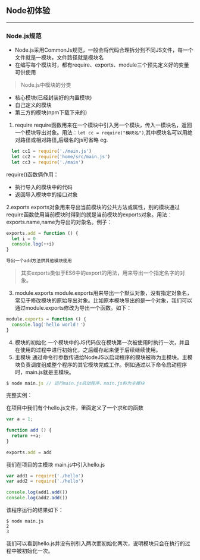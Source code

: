 ## Node初体验
---
### Node.js规范
- Node.js采用CommonJs规范，一般会将代码合理拆分到不同JS文件，每一个文件就是一模块，文件路径就是模块名
- 在编写每个模块时，都有require、exports、module三个预先定义好的变量可供使用
> Node.js中模块的分类
- 核心模块(已经封装好的内置模块)
- 自己定义的模块
- 第三方的模块(npm下载下来的)
1. require
require函数用来在一个模块中引入另一个模块，传入一模块名，返回一个模块导出对象。用法：```let cc = require("模块名")```,其中模块名可以用绝对路径或相对路径,后缀名的js可省略
eg.
```js
  let cc1 = require('./main.js')
  let cc2 = require('home/src/main.js')
  let cc3 = require('./main')
```
require()函数俩作用：
- 执行导入的模块中的代码
- 返回导入模块中的接口对象

2.exports
exports对象用来导出当前模块的公共方法或属性，别的模块通过require函数使用当前模块时得到的就是当前模块的exports对象。用法：exports.name,name为导出的对象名。例子：
```js
exports.add = function () {
  let i = 0
  console.log(++i)
}
​
导出一个add方法供其他模块使用
```
> 其实exports类似于ES6中的export的用法，用来导出一个指定名字的对象。
3. module.exports
module.exports用来导出一个默认对象，没有指定对象名，常见于修改模块的原始导出对象。比如原本模块导出的是一个对象，我们可以通过module.exports修改为导出一个函数。如下：
```js
module.exports = function () {
  console.log('hello world！')
}
```
4. 模块的初始化
一个模块中的JS代码仅在模块第一次被使用时执行一次，并且在使用的过程中进行初始化，之后缓存起来便于后续继续使用。
5. 主模块
通过命令行参数传递给NodeJS以启动程序的模块被称为主模块。主模块负责调度组成整个程序的其它模块完成工作。例如通过以下命令启动程序时，main.js就是主模块。
```js
$ node main.js // 运行main.js启动程序，main.js称为主模块
```
完整实例：

在项目中我们有个hello.js文件，里面定义了一个求和的函数
```js
var a = 1;
​
function add () {
  return ++a;
}
​
exports.add = add
```

我们在项目的主模块 main.js中引入hello.js
```js
var add1 = require('./hello')
var add2 = require('./hello')
​
console.log(add1.add())
console.log(add2.add())
```
该程序运行的结果如下：
```node
$ node main.js
2
3
```
我们可以看到hello.js并没有别引入两次而初始化两次，说明模块只会在执行的过程中被初始化一次。


